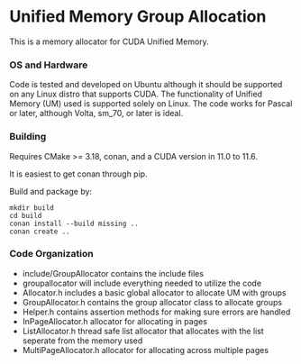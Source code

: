 # Unified Memory Group Allocation
This is a memory allocator for CUDA Unified Memory.

### OS and Hardware

Code is tested and developed on Ubuntu although it should be supported on any Linux distro that supports CUDA.
The functionality of Unified Memory (UM) used is supported solely on Linux.
The code works for Pascal or later, although Volta, sm\_70, or later is ideal. 

### Building

Requires CMake >= 3.18, conan, and a CUDA version in 11.0 to 11.6.

It is easiest to get conan through pip.

Build and package by:
```
mkdir build
cd build
conan install --build missing ..
conan create ..
```

### Code Organization

- include/GroupAllocator contains the include files
- groupallocator will include everything needed to utilize the code
- Allocator.h includes a basic global allocator to allocate UM with groups
- GroupAllocator.h contains the group allocator class to allocate groups
- Helper.h contains assertion methods for making sure errors are handled
- InPageAllocator.h allocator for allocating in pages
- ListAllocator.h thread safe list allocator that allocates with the list seperate from the memory used
- MultiPageAllocator.h allocator for allocating across multiple pages
 
